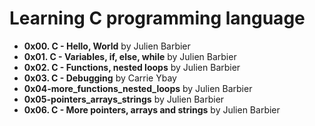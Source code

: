 # Learning C programming language

* **0x00. C - Hello, World** by Julien Barbier
* **0x01. C - Variables, if, else, while** by Julien Barbier
* **0x02. C - Functions, nested loops** by Julien Barbier
* **0x03. C - Debugging** by Carrie Ybay
* **0x04-more_functions_nested_loops** by Julien Barbier
* **0x05-pointers_arrays_strings** by Julien Barbier
* **0x06. C - More pointers, arrays and strings** by Julien Barbier

